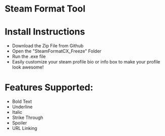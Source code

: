# Steam Format Tool
# Install Instructions
* Download the Zip File from Github
* Open the "SteamFormatCX_Freeze" Folder
* Run the .exe file
*  Easily customize your steam profile bio or info box to make your profile look awesome!

# Features Supported:
* Bold Text
* Underline
* Italic
* Strike Through
* Spoiler
* URL Linking

